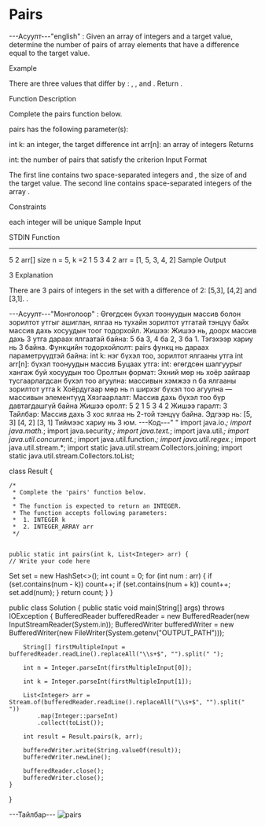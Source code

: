 # Pairs

---Асуулт---"english" :
Given an array of integers and a target value, determine the number of pairs of array elements that have a difference equal to the target value.

Example


There are three values that differ by : , , and . Return .

Function Description

Complete the pairs function below.

pairs has the following parameter(s):

int k: an integer, the target difference
int arr[n]: an array of integers
Returns

int: the number of pairs that satisfy the criterion
Input Format

The first line contains two space-separated integers  and , the size of  and the target value.
The second line contains  space-separated integers of the array .

Constraints

each integer  will be unique
Sample Input

STDIN       Function
-----       --------
5 2         arr[] size n = 5, k =2
1 5 3 4 2   arr = [1, 5, 3, 4, 2]
Sample Output

3
Explanation

There are 3 pairs of integers in the set with a difference of 2: [5,3], [4,2] and [3,1]. .

---Асуулт---"Монголоор" :
Өгөгдсөн бүхэл тоонуудын массив болон зорилтот утгыг ашиглан, ялгаа нь тухайн зорилтот утгатай тэнцүү байх массив дахь хосуудын тоог тодорхойл.
Жишээ:
Жишээ нь, доорх массив дахь 3 утга дараах ялгаатай байна: 5 ба 3, 4 ба 2, 3 ба 1. Тэгэхээр хариу нь 3 байна.
Функцийн тодорхойлолт:
pairs функц нь дараах параметрүүдтэй байна:
int k: нэг бүхэл тоо, зорилтот ялгааны утга
int arr[n]: бүхэл тоонуудын массив
Буцаах утга:
int: өгөгдсөн шалгуурыг хангаж буй хосуудын тоо
Оролтын формат:
Эхний мөр нь хоёр зайгаар тусгаарлагдсан бүхэл тоо агуулна: массивын хэмжээ n ба ялгааны зорилтот утга k
Хоёрдугаар мөр нь n ширхэг бүхэл тоо агуулна — массивын элементүүд
Хязгаарлалт:
Массив дахь бүхэл тоо бүр давтагдашгүй байна
Жишээ оролт:
5 2
1 5 3 4 2
Жишээ гаралт:
3
Тайлбар:
Массив дахь 3 хос ялгаа нь 2-той тэнцүү байна. Эдгээр нь:
[5, 3]
[4, 2]
[3, 1]
Тиймээс хариу нь 3 юм.
---Код---" "
import java.io.*;
import java.math.*;
import java.security.*;
import java.text.*;
import java.util.*;
import java.util.concurrent.*;
import java.util.function.*;
import java.util.regex.*;
import java.util.stream.*;
import static java.util.stream.Collectors.joining;
import static java.util.stream.Collectors.toList;

class Result {

    /*
     * Complete the 'pairs' function below.
     *
     * The function is expected to return an INTEGER.
     * The function accepts following parameters:
     *  1. INTEGER k
     *  2. INTEGER_ARRAY arr
     */

    
    public static int pairs(int k, List<Integer> arr) {
    // Write your code here
  Set<Integer> set = new HashSet<>();
        int count = 0;
        for (int num : arr) {
            if (set.contains(num - k)) count++;
            if (set.contains(num + k)) count++;
            set.add(num);
        }
        return count;
    }
    }
    



    

public class Solution {
    public static void main(String[] args) throws IOException {
        BufferedReader bufferedReader = new BufferedReader(new InputStreamReader(System.in));
        BufferedWriter bufferedWriter = new BufferedWriter(new FileWriter(System.getenv("OUTPUT_PATH")));

        String[] firstMultipleInput = bufferedReader.readLine().replaceAll("\\s+$", "").split(" ");

        int n = Integer.parseInt(firstMultipleInput[0]);

        int k = Integer.parseInt(firstMultipleInput[1]);

        List<Integer> arr = Stream.of(bufferedReader.readLine().replaceAll("\\s+$", "").split(" "))
            .map(Integer::parseInt)
            .collect(toList());

        int result = Result.pairs(k, arr);

        bufferedWriter.write(String.valueOf(result));
        bufferedWriter.newLine();

        bufferedReader.close();
        bufferedWriter.close();
    }
}

---Тайлбар---
![pairs](https://github.com/user-attachments/assets/b0dcb354-d974-43d5-b93f-694a028d7aa7)
